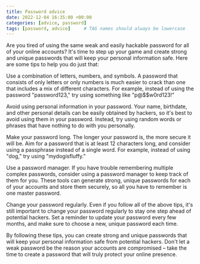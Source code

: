```yaml
---
title: Password advice
date: 2022-12-04 16:35:00 +00:00
categories: [advice, password]
tags: [password, advice]     # TAG names should always be lowercase
---
```





Are you tired of using the same weak and easily hackable password for all of your online accounts? It's time to step up your game and create strong and unique passwords that will keep your personal information safe. Here are some tips to help you do just that:

Use a combination of letters, numbers, and symbols. A password that consists of only letters or only numbers is much easier to crack than one that includes a mix of different characters. For example, instead of using the password "password123," try using something like "p@$$w0rd123!"

Avoid using personal information in your password. Your name, birthdate, and other personal details can be easily obtained by hackers, so it's best to avoid using them in your password. Instead, try using random words or phrases that have nothing to do with you personally.

Make your password long. The longer your password is, the more secure it will be. Aim for a password that is at least 12 characters long, and consider using a passphrase instead of a single word. For example, instead of using "dog," try using "mydogisfluffy."

Use a password manager. If you have trouble remembering multiple complex passwords, consider using a password manager to keep track of them for you. These tools can generate strong, unique passwords for each of your accounts and store them securely, so all you have to remember is one master password.

Change your password regularly. Even if you follow all of the above tips, it's still important to change your password regularly to stay one step ahead of potential hackers. Set a reminder to update your password every few months, and make sure to choose a new, unique password each time.

By following these tips, you can create strong and unique passwords that will keep your personal information safe from potential hackers. Don't let a weak password be the reason your accounts are compromised – take the time to create a password that will truly protect your online presence.
